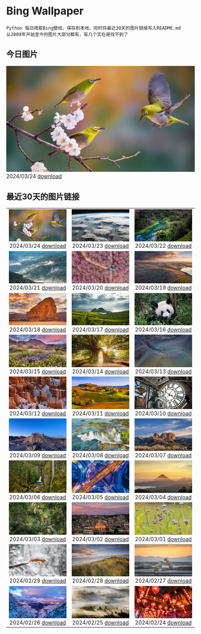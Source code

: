 # Bing Wallpaper

```
Python 每日爬取Bing壁纸，保存到本地，同时将最近30天的图片链接写入README.md
从2009年开始至今的图片大部分都有，有几个实在是找不到了
```



## 今日图片


![](./images/2024/03/24/WhiteEyes_ZH-CN1130380430_1920x1080_2024-03-24.jpg)2024/03/24 [download](./images/2024/03/24/WhiteEyes_ZH-CN1130380430_1920x1080_2024-03-24.jpg)

## 最近30天的图片链接


|      |      |      |
| :----: | :----: | :----: |
|![](./images/2024/03/24/WhiteEyes_ZH-CN1130380430_1920x1080_2024-03-24.jpg)2024/03/24 [download](./images/2024/03/24/WhiteEyes_ZH-CN1130380430_1920x1080_2024-03-24.jpg)|![](./images/2024/03/23/AmazonClouds_ZH-CN0578911147_1920x1080_2024-03-23.jpg)2024/03/23 [download](./images/2024/03/23/AmazonClouds_ZH-CN0578911147_1920x1080_2024-03-23.jpg)|![](./images/2024/03/22/WaikatoWater_ZH-CN0417438809_1920x1080_2024-03-22.jpg)2024/03/22 [download](./images/2024/03/22/WaikatoWater_ZH-CN0417438809_1920x1080_2024-03-22.jpg)|
|![](./images/2024/03/21/BwindiNationalForest_ZH-CN0436137473_1920x1080_2024-03-21.jpg)2024/03/21 [download](./images/2024/03/21/BwindiNationalForest_ZH-CN0436137473_1920x1080_2024-03-21.jpg)|![](./images/2024/03/20/Springequinox2024_ZH-CN5647214924_1920x1080_2024-03-20.jpg)2024/03/20 [download](./images/2024/03/20/Springequinox2024_ZH-CN5647214924_1920x1080_2024-03-20.jpg)|![](./images/2024/03/19/AlmondBloom_ZH-CN9441550492_1920x1080_2024-03-19.jpg)2024/03/19 [download](./images/2024/03/19/AlmondBloom_ZH-CN9441550492_1920x1080_2024-03-19.jpg)|
|![](./images/2024/03/18/ElephantRock_ZH-CN9293300383_1920x1080_2024-03-18.jpg)2024/03/18 [download](./images/2024/03/18/ElephantRock_ZH-CN9293300383_1920x1080_2024-03-18.jpg)|![](./images/2024/03/17/StFiniansBay_ZH-CN8655586052_1920x1080_2024-03-17.jpg)2024/03/17 [download](./images/2024/03/17/StFiniansBay_ZH-CN8655586052_1920x1080_2024-03-17.jpg)|![](./images/2024/03/16/BambooPanda_ZH-CN8455481760_1920x1080_2024-03-16.jpg)2024/03/16 [download](./images/2024/03/16/BambooPanda_ZH-CN8455481760_1920x1080_2024-03-16.jpg)|
|![](./images/2024/03/15/AnzaBorregoBloom_ZH-CN8284458835_1920x1080_2024-03-15.jpg)2024/03/15 [download](./images/2024/03/15/AnzaBorregoBloom_ZH-CN8284458835_1920x1080_2024-03-15.jpg)|![](./images/2024/03/14/AyutthayaTree_ZH-CN8075870220_1920x1080_2024-03-14.jpg)2024/03/14 [download](./images/2024/03/14/AyutthayaTree_ZH-CN8075870220_1920x1080_2024-03-14.jpg)|![](./images/2024/03/13/MagadiFlamingos_ZH-CN7888437841_1920x1080_2024-03-13.jpg)2024/03/13 [download](./images/2024/03/13/MagadiFlamingos_ZH-CN7888437841_1920x1080_2024-03-13.jpg)|
|![](./images/2024/03/12/BryceSnow_ZH-CN7489999663_1920x1080_2024-03-12.jpg)2024/03/12 [download](./images/2024/03/12/BryceSnow_ZH-CN7489999663_1920x1080_2024-03-12.jpg)|![](./images/2024/03/11/ProseccoItaly_ZH-CN6802010344_1920x1080_2024-03-11.jpg)2024/03/11 [download](./images/2024/03/11/ProseccoItaly_ZH-CN6802010344_1920x1080_2024-03-11.jpg)|![](./images/2024/03/10/BeaumontClock_ZH-CN5288086713_1920x1080_2024-03-10.jpg)2024/03/10 [download](./images/2024/03/10/BeaumontClock_ZH-CN5288086713_1920x1080_2024-03-10.jpg)|
|![](./images/2024/03/09/BistiBlue_ZH-CN4991705833_1920x1080_2024-03-09.jpg)2024/03/09 [download](./images/2024/03/09/BistiBlue_ZH-CN4991705833_1920x1080_2024-03-09.jpg)|![](./images/2024/03/08/IguazuFalls_ZH-CN4749837052_1920x1080_2024-03-08.jpg)2024/03/08 [download](./images/2024/03/08/IguazuFalls_ZH-CN4749837052_1920x1080_2024-03-08.jpg)|![](./images/2024/03/07/TarragonaSpain_ZH-CN5488361711_1920x1080_2024-03-07.jpg)2024/03/07 [download](./images/2024/03/07/TarragonaSpain_ZH-CN5488361711_1920x1080_2024-03-07.jpg)|
|![](./images/2024/03/06/WahclellaFalls_ZH-CN4932852217_1920x1080_2024-03-06.jpg)2024/03/06 [download](./images/2024/03/06/WahclellaFalls_ZH-CN4932852217_1920x1080_2024-03-06.jpg)|![](./images/2024/03/05/BangkokCircle_ZH-CN4702412806_1920x1080_2024-03-05.jpg)2024/03/05 [download](./images/2024/03/05/BangkokCircle_ZH-CN4702412806_1920x1080_2024-03-05.jpg)|![](./images/2024/03/04/ArenalCostaRica_ZH-CN4466297855_1920x1080_2024-03-04.jpg)2024/03/04 [download](./images/2024/03/04/ArenalCostaRica_ZH-CN4466297855_1920x1080_2024-03-04.jpg)|
|![](./images/2024/03/03/KrugerLeopard_ZH-CN4125884091_1920x1080_2024-03-03.jpg)2024/03/03 [download](./images/2024/03/03/KrugerLeopard_ZH-CN4125884091_1920x1080_2024-03-03.jpg)|![](./images/2024/03/02/ModicaItaly_ZH-CN3893147952_1920x1080_2024-03-02.jpg)2024/03/02 [download](./images/2024/03/02/ModicaItaly_ZH-CN3893147952_1920x1080_2024-03-02.jpg)|![](./images/2024/03/01/Schmetterlingswiese_ZH-CN3740804088_1920x1080_2024-03-01.jpg)2024/03/01 [download](./images/2024/03/01/Schmetterlingswiese_ZH-CN3740804088_1920x1080_2024-03-01.jpg)|
|![](./images/2024/02/29/LeapingSquirrel_ZH-CN9112090462_1920x1080_2024-02-29.jpg)2024/02/29 [download](./images/2024/02/29/LeapingSquirrel_ZH-CN9112090462_1920x1080_2024-02-29.jpg)|![](./images/2024/02/28/BamburghCastleUK_ZH-CN3201531782_1920x1080_2024-02-28.jpg)2024/02/28 [download](./images/2024/02/28/BamburghCastleUK_ZH-CN3201531782_1920x1080_2024-02-28.jpg)|![](./images/2024/02/27/PolarBearCubs_ZH-CN2913942257_1920x1080_2024-02-27.jpg)2024/02/27 [download](./images/2024/02/27/PolarBearCubs_ZH-CN2913942257_1920x1080_2024-02-27.jpg)|
|![](./images/2024/02/26/GrandCanyonWinter_ZH-CN2640803517_1920x1080_2024-02-26.jpg)2024/02/26 [download](./images/2024/02/26/GrandCanyonWinter_ZH-CN2640803517_1920x1080_2024-02-26.jpg)|![](./images/2024/02/25/MtPrevostDuncan_ZH-CN2333619635_1920x1080_2024-02-25.jpg)2024/02/25 [download](./images/2024/02/25/MtPrevostDuncan_ZH-CN2333619635_1920x1080_2024-02-25.jpg)|![](./images/2024/02/24/LaternFestival2024_ZH-CN8050981828_1920x1080_2024-02-24.jpg)2024/02/24 [download](./images/2024/02/24/LaternFestival2024_ZH-CN8050981828_1920x1080_2024-02-24.jpg)|


